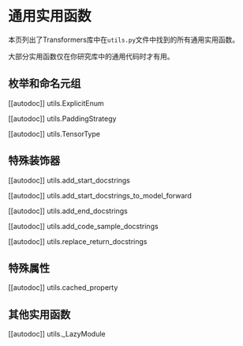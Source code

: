 <!--版权所有2021年HuggingFace团队。版权所有。

根据Apache许可证，第2.0版（“许可证”）许可；除非符合许可证的规定，
否则你不得使用此文件。你可以在下面的链接中获得许可证的副本。

http://www.apache.org/licenses/LICENSE-2.0

除非有适用法律要求或书面同意，否则根据许可证分发的软件是基于“按原样”分发的，
没有任何明示或暗示的保证或条件。
请参阅许可证以获取特定权限和限制的语言。

⚠️请注意，此文件是Markdown格式的，但包含我们doc-builder（类似于MDX）的特定语法，可能无法在你的Markdown查看器中正确呈现。

-->

# 通用实用函数

本页列出了Transformers库中在`utils.py`文件中找到的所有通用实用函数。

大部分实用函数仅在你研究库中的通用代码时才有用。

## 枚举和命名元组

[[autodoc]] utils.ExplicitEnum

[[autodoc]] utils.PaddingStrategy

[[autodoc]] utils.TensorType

## 特殊装饰器

[[autodoc]] utils.add_start_docstrings

[[autodoc]] utils.add_start_docstrings_to_model_forward

[[autodoc]] utils.add_end_docstrings

[[autodoc]] utils.add_code_sample_docstrings

[[autodoc]] utils.replace_return_docstrings

## 特殊属性

[[autodoc]] utils.cached_property

## 其他实用函数

[[autodoc]] utils._LazyModule
